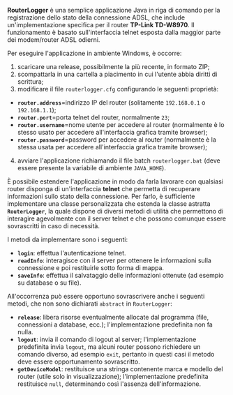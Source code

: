 **RouterLogger** &egrave; una semplice applicazione Java in riga di comando per la registrazione dello stato della connessione ADSL, che include un'implementazione specifica per il router **TP-Link TD-W8970**. Il funzionamento &egrave; basato sull'interfaccia telnet esposta dalla maggior parte dei modem/router ADSL odierni.

Per eseguire l'applicazione in ambiente Windows, &egrave; occorre:

1. scaricare una release, possibilmente la pi&ugrave; recente, in formato ZIP;
2. scompattarla in una cartella a piacimento in cui l'utente abbia diritti di scrittura;
3. modificare il file <code>routerlogger.cfg</code> configurando le seguenti propriet&agrave;:
  * <code>**router.address**</code>=indirizzo IP del router (solitamente <code>192.168.0.1</code> o <code>192.168.1.1</code>);
  * <code>**router.port**</code>=porta telnet del router, normalmente <code>23</code>;
  * <code>**router.username**</code>=nome utente per accedere al router (normalmente &egrave; lo stesso usato per accedere all'interfaccia grafica tramite browser);
  * <code>**router.password**</code>=password per accedere al router (normalmente &egrave; la stessa usata per accedere all'interfaccia grafica tramite browser);
4. avviare l'applicazione richiamando il file batch <code>routerlogger.bat</code> (deve essere presente la variabile di ambiente <code>JAVA_HOME</code>).

&Egrave; possibile estendere l'applicazione in modo da farla lavorare con qualsiasi router disponga di un'interfaccia **telnet** che permetta di recuperare informazioni sullo stato della connessione. Per farlo, &egrave; sufficiente implementare una classe personalizzata che estenda la classe astratta <code>**RouterLogger**</code>, la quale dispone di diversi metodi di utilit&agrave; che permettono di interagire agevolmente con il server telnet e che possono comunque essere sovrascritti in caso di necessit&agrave;.

I metodi da implementare sono i seguenti:
* <code>**login**</code>: effettua l'autenticazione telnet.
* <code>**readInfo**</code>: interagisce con il server per ottenere le informazioni sulla connessione e poi restituirle sotto forma di mappa.
* <code>**saveInfo**</code>: effettua il salvataggio delle informazioni ottenute (ad esempio su database o su file).

All'occorrenza pu&ograve; essere opportuno sovrascrivere anche i seguenti metodi, che non sono dichiarati <code>abstract</code> in <code>RouterLogger</code>:
* <code>**release**</code>: libera risorse eventualmente allocate dal programma (file, connessioni a database, ecc.); l'implementazione predefinita non fa nulla.
* <code>**logout**</code>: invia il comando di logout al server; l'implementazione predefinita invia <code>logout</code>, ma alcuni router possono richiedere un comando diverso, ad esempio <code>exit</code>, pertanto in questi casi il metodo deve essere opportunamento sovrascritto.
* <code>**getDeviceModel**</code>: restituisce una stringa contenente marca e modello del router (utile solo in visualizzazione); l'implementazione predefinita restituisce <code>null</code>, determinando cos&igrave; l'assenza dell'informazione.
